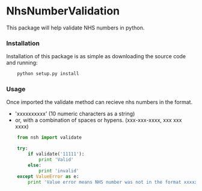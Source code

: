 NhsNumberValidation
===================

This package will help validate NHS numbers in python. 


### Installation

Installation of this package is as simple as downloading the source code and running:

```python
    python setup.py install
```


### Usage

Once imported the validate method can recieve nhs numbers in the format.
 - 'xxxxxxxxxx' (10 numeric characters as a string)
 - or, with a combination of spaces or hypens. (xxx-xxx-xxxx, xxx xxx xxxx)

```python
    from nsh import validate

    try:
        if validate('11111'):
            print 'Valid'
        else:
            print 'invalid'
    except ValueError as e:
        print 'Value error means NHS number was not in the format xxxxxxxxxx'
```
